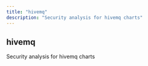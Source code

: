 ```yaml
---
title: "hivemq"
description: "Security analysis for hivemq charts"
---
```


## hivemq

Security analysis for hivemq charts
